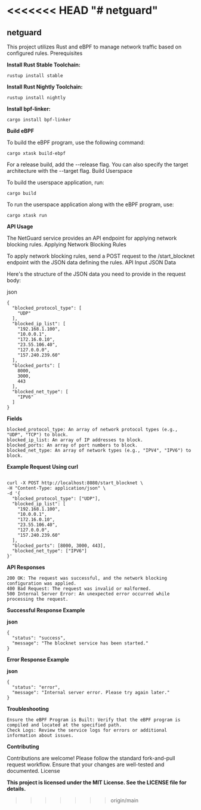 <<<<<<< HEAD
"# netguard" 
=======

## netguard

This project utilizes Rust and eBPF to manage network traffic based on configured rules.
Prerequisites

**Install Rust Stable Toolchain:**

``` rustup install stable ```

**Install Rust Nightly Toolchain:**

```rustup install nightly```

**Install bpf-linker:**

```cargo install bpf-linker```

**Build eBPF**

To build the eBPF program, use the following command:

```cargo xtask build-ebpf```

For a release build, add the --release flag. You can also specify the target architecture with the --target flag.
Build Userspace

To build the userspace application, run:

``` cargo build ```

To run the userspace application along with the eBPF program, use:


```cargo xtask run```

**API Usage**

The NetGuard service provides an API endpoint for applying network blocking rules.
Applying Network Blocking Rules

To apply network blocking rules, send a POST request to the /start_blocknet endpoint with the JSON data defining the rules.
API Input JSON Data

Here's the structure of the JSON data you need to provide in the request body:

json
```
{
  "blocked_protocol_type": [
    "UDP"
  ],
  "blocked_ip_list": [
    "192.168.1.100",
    "10.0.0.1",
    "172.16.0.10",
    "23.55.106.40",
    "127.0.0.0",
    "157.240.239.60"
  ],
  "blocked_ports": [
    8000,
    3000,
    443
  ],
  "blocked_net_type": [
    "IPV6"
  ]
}
```
**Fields**

    blocked_protocol_type: An array of network protocol types (e.g., "UDP", "TCP") to block.
    blocked_ip_list: An array of IP addresses to block.
    blocked_ports: An array of port numbers to block.
    blocked_net_type: An array of network types (e.g., "IPV4", "IPV6") to block.

**Example Request Using curl**

```

curl -X POST http://localhost:8080/start_blocknet \
-H "Content-Type: application/json" \
-d '{
  "blocked_protocol_type": ["UDP"],
  "blocked_ip_list": [
    "192.168.1.100",
    "10.0.0.1",
    "172.16.0.10",
    "23.55.106.40",
    "127.0.0.0",
    "157.240.239.60"
  ],
  "blocked_ports": [8000, 3000, 443],
  "blocked_net_type": ["IPV6"]
}'
```
**API Responses**

    200 OK: The request was successful, and the network blocking configuration was applied.
    400 Bad Request: The request was invalid or malformed.
    500 Internal Server Error: An unexpected error occurred while processing the request.

**Successful Response Example**

**json**
```
{
  "status": "success",
  "message": "The blocknet service has been started."
}
```

**Error Response Example**

**json**

```
{
  "status": "error",
  "message": "Internal server error. Please try again later."
}
```

**Troubleshooting**

    Ensure the eBPF Program is Built: Verify that the eBPF program is compiled and located at the specified path.
    Check Logs: Review the service logs for errors or additional information about issues.

**Contributing**

Contributions are welcome! Please follow the standard fork-and-pull request workflow. Ensure that your changes are well-tested and documented.
License

**This project is licensed under the MIT License. See the LICENSE file for details.**
>>>>>>> origin/main
